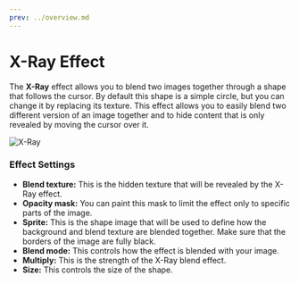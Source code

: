 ```yaml
---
prev: ../overview.md
---
```

# X-Ray Effect

The **X-Ray** effect allows you to blend two images together through a shape that follows the cursor. By default this shape is a simple circle, but you can change it by replacing its texture. This effect allows you to easily blend two different version of an image together and to hide content that is only revealed by moving the cursor over it.

![X-Ray](/wallpaper-engine-docs/img/effects/Xray.gif)

### Effect Settings

* **Blend texture:** This is the hidden texture that will be revealed by the X-Ray effect.
* **Opacity mask:** You can paint this mask to limit the effect only to specific parts of the image.
* **Sprite:** This is the shape image that will be used to define how the background and blend texture are blended together. Make sure that the borders of the image are fully black.
* **Blend mode:** This controls how the effect is blended with your image.
* **Multiply:** This is the strength of the X-Ray blend effect.
* **Size:** This controls the size of the shape.
